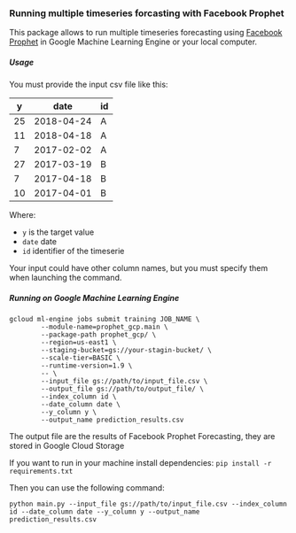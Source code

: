 ### Running multiple timeseries forcasting with Facebook Prophet

This package allows to run multiple timeseries forecasting using [Facebook Prophet](https://research.fb.com/prophet-forecasting-at-scale/) in Google Machine Learning Engine or your local computer.

##### Usage
You must provide the input csv file like this:

y | date | id
--- | --- | ---
25| 2018-04-24 | A
11|2018-04-18|A
7|2017-02-02|A
27|2017-03-19|B
7|2017-04-18|B
10|2017-04-01|B

Where:
+ `y` is the target value
+ `date` date
+ `id` identifier of the timeserie

Your input could have other column names, but you must specify them when launching the command.

##### Running on Google Machine Learning Engine

```
gcloud ml-engine jobs submit training JOB_NAME \
        --module-name=prophet_gcp.main \
        --package-path prophet_gcp/ \
        --region=us-east1 \
        --staging-bucket=gs://your-stagin-bucket/ \
        --scale-tier=BASIC \
        --runtime-version=1.9 \
        -- \
        --input_file gs://path/to/input_file.csv \
        --output_file gs://path/to/output_file/ \
        --index_column id \
        --date_column date \
        --y_column y \
        --output_name prediction_results.csv
```

The output file are the results of Facebook Prophet Forecasting, they are stored in Google Cloud Storage

If you want to run in your machine install dependencies:
`pip install -r requirements.txt`

Then you can use the following command:
```
python main.py --input_file gs://path/to/input_file.csv --index_column id --date_column date --y_column y --output_name prediction_results.csv
```